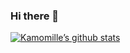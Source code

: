 ### Hi there 👋

[![Kamomille’s github stats](https://github-readme-stats.vercel.app/api?username=Kamomille)](https://github.com/Kamomille)

<!--

[![Top Langs](https://github-readme-stats.vercel.app/api/top-langs/?username=Kamomille&layout=compact)](https://github.com/Kamomille)

**Kamomille/Kamomille** is a ✨ _special_ ✨ repository because its `README.md` (this file) appears on your GitHub profile.

Here are some ideas to get you started:

- 🔭 I’m currently working on ...
- 🌱 I’m currently learning ...
- 👯 I’m looking to collaborate on ...
- 🤔 I’m looking for help with ...
- 💬 Ask me about ...
- 📫 How to reach me: ...
- 😄 Pronouns: ...
- ⚡ Fun fact: ...
-->
